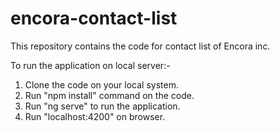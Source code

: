 # encora-contact-list
This repository contains the code for contact list of Encora inc.

To run the application on local server:-
1) Clone the code on your local system.
2) Run "npm install" command on the code.
3) Run "ng serve" to run the application.
4) Run "localhost:4200" on browser.